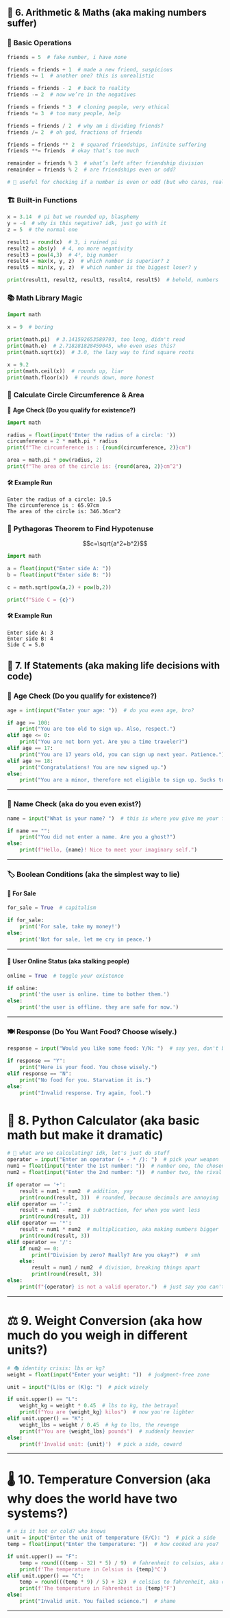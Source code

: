## 🧮 6. Arithmetic & Maths (aka making numbers suffer)

### 🔢 **Basic Operations**

```python
friends = 5  # fake number, i have none  

friends = friends + 1  # made a new friend, suspicious  
friends += 1  # another one? this is unrealistic  

friends = friends - 2  # back to reality  
friends -= 2  # now we’re in the negatives  

friends = friends * 3  # cloning people, very ethical  
friends *= 3  # too many people, help  

friends = friends / 2  # why am i dividing friends?  
friends /= 2  # oh god, fractions of friends  

friends = friends ** 2  # squared friendships, infinite suffering  
friends **= friends  # okay that’s too much  

remainder = friends % 3  # what’s left after friendship division  
remainder = friends % 2  # are friendships even or odd?  

# 🔼 useful for checking if a number is even or odd (but who cares, really)
```

### 🏗 **Built-in Functions**

```python
x = 3.14  # pi but we rounded up, blasphemy  
y = -4  # why is this negative? idk, just go with it  
z = 5  # the normal one  

result1 = round(x)  # 3, i ruined pi  
result2 = abs(y)  # 4, no more negativity  
result3 = pow(4,3)  # 4³, big number  
result4 = max(x, y, z)  # which number is superior? z  
result5 = min(x, y, z)  # which number is the biggest loser? y  

print(result1, result2, result3, result4, result5)  # behold, numbers  

```

### 📚 **Math Library Magic**

```python
import math  

x = 9  # boring  

print(math.pi)  # 3.141592653589793, too long, didn't read  
print(math.e)  # 2.718281828459045, who even uses this?  
print(math.sqrt(x))  # 3.0, the lazy way to find square roots  

x = 9.2
print(math.ceil(x))  # rounds up, liar  
print(math.floor(x))  # rounds down, more honest    
```

### 🎯 **Calculate Circle Circumference & Area**
👶 **Age Check (Do you qualify for existence?)**

```python
import math

radius = float(input('Enter the radius of a circle: '))
circumference = 2 * math.pi * radius
print(f"The circumference is : {round(circumference, 2)}cm")

area = math.pi * pow(radius, 2)
print(f"The area of the circle is: {round(area, 2)}cm^2")
```

#### 🛠 **Example Run**

```plaintext
Enter the radius of a circle: 10.5
The circumference is : 65.97cm
The area of the circle is: 346.36cm^2
```

### 📏 **Pythagoras Theorem to Find Hypotenuse**

$$c=\sqrt{a^2+b^2}$$

```python
import math

a = float(input("Enter side A: "))
b = float(input("Enter side B: "))

c = math.sqrt(pow(a,2) + pow(b,2))

print(f"Side C = {c}")
```

#### 🛠 **Example Run**

```plaintext
Enter side A: 3
Enter side B: 4
Side C = 5.0
```


## 🤔 7. If Statements (aka making life decisions with code)

### 👶 **Age Check (Do you qualify for existence?)**

```python
age = int(input("Enter your age: "))  # do you even age, bro?  

if age >= 100:
    print("You are too old to sign up. Also, respect.")
elif age <= 0:
    print("You are not born yet. Are you a time traveler?")
elif age == 17:
    print("You are 17 years old, you can sign up next year. Patience.")
elif age >= 18:
    print("Congratulations! You are now signed up.")
else:
    print("You are a minor, therefore not eligible to sign up. Sucks to be you.")
```

---

### 👤 **Name Check (aka do you even exist?)**

```python
name = input("What is your name? ")  # this is where you give me your fake identity  

if name == "":
    print("You did not enter a name. Are you a ghost?")
else:
    print(f"Hello, {name}! Nice to meet your imaginary self.")
```

---

### 🏷️ **Boolean Conditions (aka the simplest way to lie)**

#### 🔹 **For Sale**

```python
for_sale = True  # capitalism  

if for_sale:
    print('For sale, take my money!')
else:
    print('Not for sale, let me cry in peace.')
```

---

#### 🔹 **User Online Status (aka stalking people)**

```python
online = True  # toggle your existence  

if online:
    print('the user is online. time to bother them.')
else:
    print('the user is offline. they are safe for now.')
```

---

### 🍽️ **Response (Do You Want Food? Choose wisely.)**

```python
response = input("Would you like some food: Y/N: ")  # say yes, don't be dumb  

if response == "Y":
    print("Here is your food. You chose wisely.")
elif response == "N":
    print("No food for you. Starvation it is.")
else:
    print("Invalid response. Try again, fool.")
```
# 🔢 8. Python Calculator (aka basic math but make it dramatic)

```python
# 🤔 what are we calculating? idk, let's just do stuff  
operator = input("Enter an operator (+ - * /): ")  # pick your weapon  
num1 = float(input("Enter the 1st number: "))  # number one, the chosen one  
num2 = float(input("Enter the 2nd number: "))  # number two, the rival  

if operator == '+':
    result = num1 + num2  # addition, yay  
    print(round(result, 3))  # rounded, because decimals are annoying  
elif operator == '-':
    result = num1 - num2  # subtraction, for when you want less  
    print(round(result, 3))  
elif operator == '*':
    result = num1 * num2  # multiplication, aka making numbers bigger  
    print(round(result, 3))  
elif operator == '/':
    if num2 == 0:
        print("Division by zero? Really? Are you okay?")  # smh  
    else:
        result = num1 / num2  # division, breaking things apart  
        print(round(result, 3))  
else:
    print(f"{operator} is not a valid operator.")  # just say you can't do math and go  
```

---

# ⚖️ 9. Weight Conversion (aka how much do you weigh in different units?)

```python
# 🎭 identity crisis: lbs or kg?  
weight = float(input("Enter your weight: "))  # judgment-free zone  

unit = input("(L)bs or (K)g: ")  # pick wisely  

if unit.upper() == "L":
    weight_kg = weight * 0.45  # lbs to kg, the betrayal  
    print(f"You are {weight_kg} kilos")  # now you're lighter  
elif unit.upper() == "K":
    weight_lbs = weight / 0.45  # kg to lbs, the revenge  
    print(f"You are {weight_lbs} pounds")  # suddenly heavier  
else:
    print(f'Invalid unit: {unit}')  # pick a side, coward  
```

---

# 🌡️ 10. Temperature Conversion (aka why does the world have two systems?)

```python
# 🔥 is it hot or cold? who knows  
unit = input("Enter the unit of temperature (F/C): ")  # pick a side  
temp = float(input("Enter the temperature: "))  # how cooked are you?  

if unit.upper() == "F":
    temp = round(((temp - 32) * 5) / 9)  # fahrenheit to celsius, aka making sense  
    print(f'The temperature in Celsius is {temp}°C')  
elif unit.upper() == "C":
    temp = round(((temp * 9) / 5) + 32)  # celsius to fahrenheit, aka chaos  
    print(f'The temperature in Fahrenheit is {temp}°F')  
else:
    print("Invalid unit. You failed science.")  # shame  
```

---
